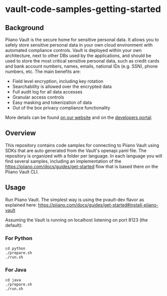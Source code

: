# vault-code-samples-getting-started
## Background
Piiano Vault is the secure home for sensitive personal data. It allows you to safely store sensitive personal data in your own cloud environment with
automated compliance controls.
Vault is deployed within your own architecture, next to other DBs used by the applications, and should be used to store the most critical sensitive personal data, such as credit cards and bank account numbers, names, emails, national IDs (e.g. SSN), phone numbers, etc.
The main benefits are:
- Field level encryption, including key rotation
- Searchability is allowed over the encrypted data
- Full audit log for all data accesses
- Granular access controls
- Easy masking and tokenization of data
- Out of the box privacy compliance functionality

More details can be found [on our website](https://piiano.com/pii-data-privacy-vault/) and on the [developers portal](https://piiano.com/docs/).

## Overview

This repository contains code samples for connecting to Piiano Vault using SDKs that are auto generated from the Vault's openapi.yaml file. 
The repository is organized with a folder per language. In each language you will find several samples, including an implementation of the https://piiano.com/docs/guides/get-started flow that is based there on the Piiano Vault CLI.

## Usage

Run Piiano Vault. The simplest way is using the pvault-dev flavor as explained here: https://piiano.com/docs/guides/get-started#install-piiano-vault

Assuming the Vault is running on localhost listening on port 8123 (the default):
### For Python
```
cd python
./prepare.sh
./run.sh
```
### For Java
```
cd java
./prepare.sh
./run.sh
```

